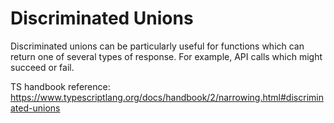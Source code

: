 # Discriminated Unions

Discriminated unions can be particularly useful for functions which can return one of several types of response.
For example, API calls which might succeed or fail.

TS handbook reference: https://www.typescriptlang.org/docs/handbook/2/narrowing.html#discriminated-unions

